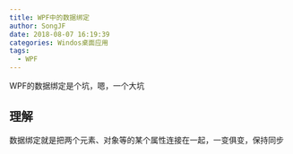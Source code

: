 ```yaml
---
title: WPF中的数据绑定
author: SongJF
date: 2018-08-07 16:19:39
categories: Windos桌面应用
tags: 
  - WPF
---
```


WPF的数据绑定是个坑，嗯，一个大坑

<!--more-->

## 理解

数据绑定就是把两个元素、对象等的某个属性连接在一起，一变俱变，保持同步